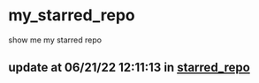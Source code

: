 # my_starred_repo
show me my starred repo

update at 06/21/22 12:11:13 in [starred_repo](./index.html)
---

